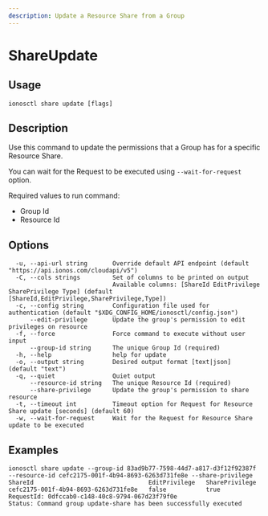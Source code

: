 ```yaml
---
description: Update a Resource Share from a Group
---
```


# ShareUpdate

## Usage

```text
ionosctl share update [flags]
```

## Description

Use this command to update the permissions that a Group has for a specific Resource Share.

You can wait for the Request to be executed using `--wait-for-request` option.

Required values to run command:

* Group Id
* Resource Id

## Options

```text
  -u, --api-url string       Override default API endpoint (default "https://api.ionos.com/cloudapi/v5")
  -C, --cols strings         Set of columns to be printed on output 
                             Available columns: [ShareId EditPrivilege SharePrivilege Type] (default [ShareId,EditPrivilege,SharePrivilege,Type])
  -c, --config string        Configuration file used for authentication (default "$XDG_CONFIG_HOME/ionosctl/config.json")
      --edit-privilege       Update the group's permission to edit privileges on resource
  -f, --force                Force command to execute without user input
      --group-id string      The unique Group Id (required)
  -h, --help                 help for update
  -o, --output string        Desired output format [text|json] (default "text")
  -q, --quiet                Quiet output
      --resource-id string   The unique Resource Id (required)
      --share-privilege      Update the group's permission to share resource
  -t, --timeout int          Timeout option for Request for Resource Share update [seconds] (default 60)
  -w, --wait-for-request     Wait for the Request for Resource Share update to be executed
```

## Examples

```text
ionosctl share update --group-id 83ad9b77-7598-44d7-a817-d3f12f92387f --resource-id cefc2175-001f-4b94-8693-6263d731fe8e --share-privilege 
ShareId                                EditPrivilege   SharePrivilege
cefc2175-001f-4b94-8693-6263d731fe8e   false           true
RequestId: 0dfccab0-c148-40c8-9794-067d23f79f0e
Status: Command group update-share has been successfully executed
```

